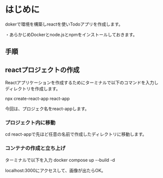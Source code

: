 # はじめに
dokerで環境を構築しreactを使いTodoアプリを作成します。

・あらかじめDockerとnode.jsとnpmをインストールしておきます。

## 手順
## reactプロジェクトの作成
Reactアプリケーションを作成するためにターミナルで以下のコマンドを入力しディレクトリを作成します。

npx create-react-app react-app

今回は、プロジェク名をreact-appします。

### プロジェクト内に移動

cd react-appで先ほど任意の名前で作成したディレクトリに移動します。

### コンテナの作成と立ち上げ

ターミナルで以下を入力
docker compose up --build -d

localhost:3000にアクセスして、画像が出たらOK。
